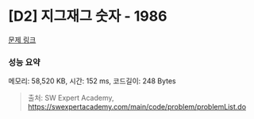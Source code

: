 # [D2] 지그재그 숫자 - 1986 

[문제 링크](https://swexpertacademy.com/main/code/problem/problemDetail.do?contestProbId=AV5PxmBqAe8DFAUq) 

### 성능 요약

메모리: 58,520 KB, 시간: 152 ms, 코드길이: 248 Bytes



> 출처: SW Expert Academy, https://swexpertacademy.com/main/code/problem/problemList.do